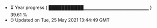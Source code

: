 - ⏳ Year progress { ███████████▁▁▁▁▁▁▁▁▁▁▁▁▁▁▁▁▁▁▁ } 39.61 %
- ⏰ Updated on Tue, 25 May 2021 13:44:49 GMT

